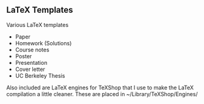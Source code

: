 ## LaTeX Templates

Various LaTeX templates
* Paper
* Homework (Solutions)
* Course notes
* Poster
* Presentation
* Cover letter
* UC Berkeley Thesis

Also included are LaTeX engines for TeXShop that I use to make the LaTeX compilation a little cleaner. These are placed in ~/Library/TeXShop/Engines/
